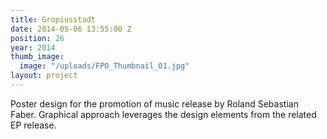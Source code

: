 ```yaml
---
title: Gropiusstadt
date: 2014-05-06 13:55:00 Z
position: 26
year: 2014
thumb_image:
  image: "/uploads/FPO_Thumbnail_01.jpg"
layout: project
---
```


Poster design for the promotion of music release by Roland Sebastian Faber. Graphical approach leverages the design elements from the related EP release.
